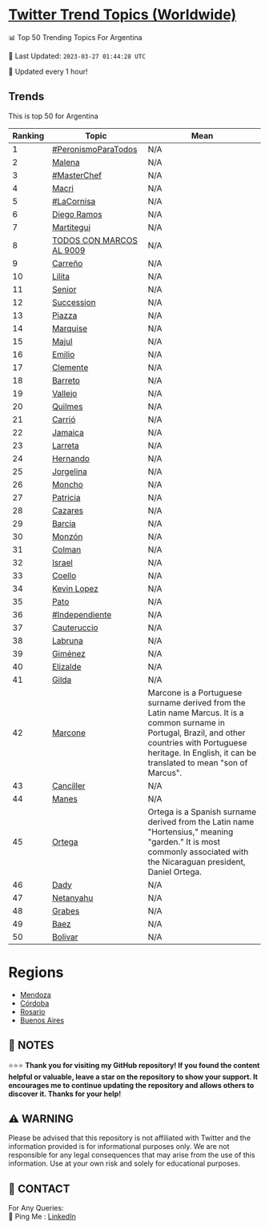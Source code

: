 [Twitter Trend Topics (Worldwide)](https://github.com/ErcinDedeoglu/Twitter-Trend-Topics)
==========


📊 Top 50 Trending Topics For Argentina

📆 Last Updated: `2023-03-27 01:44:28 UTC`

🔧 Updated every 1 hour!


## Trends

This is top 50 for Argentina

| Ranking | Topic | Mean |
| ------- | ------------ | ------------ |
| 1 | [#PeronismoParaTodos](http://twitter.com/search?q=%23PeronismoParaTodos) | N/A |
| 2 | [Malena](http://twitter.com/search?q=Malena) | N/A |
| 3 | [#MasterChef](http://twitter.com/search?q=%23MasterChef) | N/A |
| 4 | [Macri](http://twitter.com/search?q=Macri) | N/A |
| 5 | [#LaCornisa](http://twitter.com/search?q=%23LaCornisa) | N/A |
| 6 | [Diego Ramos](http://twitter.com/search?q=Diego+Ramos) | N/A |
| 7 | [Martitegui](http://twitter.com/search?q=Martitegui) | N/A |
| 8 | [TODOS CON MARCOS AL 9009](http://twitter.com/search?q=TODOS+CON+MARCOS+AL+9009) | N/A |
| 9 | [Carreño](http://twitter.com/search?q=Carre%c3%b1o) | N/A |
| 10 | [Lilita](http://twitter.com/search?q=Lilita) | N/A |
| 11 | [Senior](http://twitter.com/search?q=Senior) | N/A |
| 12 | [Succession](http://twitter.com/search?q=Succession) | N/A |
| 13 | [Piazza](http://twitter.com/search?q=Piazza) | N/A |
| 14 | [Marquise](http://twitter.com/search?q=Marquise) | N/A |
| 15 | [Majul](http://twitter.com/search?q=Majul) | N/A |
| 16 | [Emilio](http://twitter.com/search?q=Emilio) | N/A |
| 17 | [Clemente](http://twitter.com/search?q=Clemente) | N/A |
| 18 | [Barreto](http://twitter.com/search?q=Barreto) | N/A |
| 19 | [Vallejo](http://twitter.com/search?q=Vallejo) | N/A |
| 20 | [Quilmes](http://twitter.com/search?q=Quilmes) | N/A |
| 21 | [Carrió](http://twitter.com/search?q=Carri%c3%b3) | N/A |
| 22 | [Jamaica](http://twitter.com/search?q=Jamaica) | N/A |
| 23 | [Larreta](http://twitter.com/search?q=Larreta) | N/A |
| 24 | [Hernando](http://twitter.com/search?q=Hernando) | N/A |
| 25 | [Jorgelina](http://twitter.com/search?q=Jorgelina) | N/A |
| 26 | [Moncho](http://twitter.com/search?q=Moncho) | N/A |
| 27 | [Patricia](http://twitter.com/search?q=Patricia) | N/A |
| 28 | [Cazares](http://twitter.com/search?q=Cazares) | N/A |
| 29 | [Barcia](http://twitter.com/search?q=Barcia) | N/A |
| 30 | [Monzón](http://twitter.com/search?q=Monz%c3%b3n) | N/A |
| 31 | [Colman](http://twitter.com/search?q=Colman) | N/A |
| 32 | [Israel](http://twitter.com/search?q=Israel) | N/A |
| 33 | [Coello](http://twitter.com/search?q=Coello) | N/A |
| 34 | [Kevin Lopez](http://twitter.com/search?q=Kevin+Lopez) | N/A |
| 35 | [Pato](http://twitter.com/search?q=Pato) | N/A |
| 36 | [#Independiente](http://twitter.com/search?q=%23Independiente) | N/A |
| 37 | [Cauteruccio](http://twitter.com/search?q=Cauteruccio) | N/A |
| 38 | [Labruna](http://twitter.com/search?q=Labruna) | N/A |
| 39 | [Giménez](http://twitter.com/search?q=Gim%c3%a9nez) | N/A |
| 40 | [Elizalde](http://twitter.com/search?q=Elizalde) | N/A |
| 41 | [Gilda](http://twitter.com/search?q=Gilda) | N/A |
| 42 | [Marcone](http://twitter.com/search?q=Marcone) | Marcone is a Portuguese surname derived from the Latin name Marcus. It is a common surname in Portugal, Brazil, and other countries with Portuguese heritage. In English, it can be translated to mean "son of Marcus". |
| 43 | [Canciller](http://twitter.com/search?q=Canciller) | N/A |
| 44 | [Manes](http://twitter.com/search?q=Manes) | N/A |
| 45 | [Ortega](http://twitter.com/search?q=Ortega) | Ortega is a Spanish surname derived from the Latin name "Hortensius," meaning "garden." It is most commonly associated with the Nicaraguan president, Daniel Ortega. |
| 46 | [Dady](http://twitter.com/search?q=Dady) | N/A |
| 47 | [Netanyahu](http://twitter.com/search?q=Netanyahu) | N/A |
| 48 | [Grabes](http://twitter.com/search?q=Grabes) | N/A |
| 49 | [Baez](http://twitter.com/search?q=Baez) | N/A |
| 50 | [Bolivar](http://twitter.com/search?q=Bolivar) | N/A |



# Regions

* [Mendoza](</Argentina/Mendoza.md>)
* [Córdoba](</Argentina/Córdoba.md>)
* [Rosario](</Argentina/Rosario.md>)
* [Buenos Aires](</Argentina/Buenos Aires.md>)



## 📝 NOTES

⭐⭐⭐ **Thank you for visiting my GitHub repository! If you found the content helpful or valuable, leave a star on the repository to show your support. It encourages me to continue updating the repository and allows others to discover it. Thanks for your help!**


## ⚠️ WARNING

Please be advised that this repository is not affiliated with Twitter and the information provided is for informational purposes only. We are not responsible for any legal consequences that may arise from the use of this information. Use at your own risk and solely for educational purposes.


## 📨 CONTACT

 For Any Queries:  
            🏓 Ping Me : [LinkedIn](https://www.linkedin.com/in/ercindedeoglu/)
